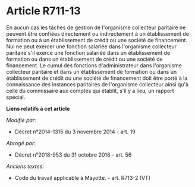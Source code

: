 # Article R711-13

En aucun cas les tâches de gestion de l'organisme collecteur paritaire ne peuvent être confiées directement ou indirectement
à un établissement de formation ou à un établissement de crédit ou une société de financement. Nul ne peut exercer une
fonction salariée dans l'organisme collecteur paritaire s'il exerce une fonction salariée dans un établissement de formation
ou dans un établissement de crédit ou une société de financement. Le cumul des fonctions d'administrateur dans l'organisme
collecteur paritaire et dans un établissement de formation ou dans un établissement de crédit ou une société de financement
doit être porté à la connaissance des instances paritaires de l'organisme collecteur ainsi qu'à celle du commissaire aux
comptes qui établit, s'il y a lieu, un rapport spécial.

**Liens relatifs à cet article**

_Modifié par_:

  - Décret n°2014-1315 du 3 novembre 2014 - art. 19

_Abrogé par_:

  - Décret n°2018-953 du 31 octobre 2018 - art. 56

_Anciens textes_:

  - Code du travail applicable à Mayotte. - art. R713-2 (VT)
